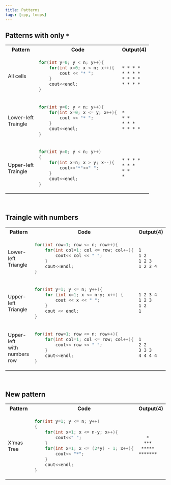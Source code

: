 ```yaml
---
title: Patterns
tags: [cpp, loops]
---
```


## Patterns with only `*`

<table>
<!--  -->
<tr>
    <th>Pattern</th>
    <th>Code</th>
    <th>Output(4)</th>
</tr>
<!--  -->
<tr>
<td>All cells</td>
<td>

```cpp
for(int y=0; y < n; y++){
    for(int x=0; x < n; x++){
        cout << "* ";
    }
    cout<<endl;
}
```

</td>
<td>

```txt
* * * *
* * * *
* * * *
* * * *
```

</td>
</tr>
<!--  -->
<tr>
<td>Lower-left<br>Traingle</td>
<td>

```cpp
for(int y=0; y < n; y++){
    for(int x=0; x <= y; x++){
        cout << "* ";
    }
    cout<<endl;
}
```

</td>
<td>

```txt
*
* *
* * *
* * * *
```

</td>
</tr>
<!--  -->
<tr>
<td>Upper-left<br>Traingle</td>
<td>

```cpp
for(int y=0; y < n; y++)
{
    for(int x=n; x > y; x--){
        cout<<"*"<<" ";
    }
    cout<<endl;
}
```

</td>
<td>

```txt
* * * *
* * *
* *
*
```

</td>
</tr>

</table>

<br>

## Traingle with numbers

<table>
<!--  -->
<tr>
    <th>Pattern</th>
    <th>Code</th>
    <th>Output(4)</th>
</tr>
<!--  -->
<tr>
<td>Lower-left<br>Triangle</td>
<td>

```cpp
for(int row=1; row <= n; row++){
    for(int col=1; col <= row; col++){
        cout<< col << " ";
    }
    cout<<endl;
}
```

</td>
<td>

```txt
1
1 2
1 2 3
1 2 3 4
```

</td>
</tr>
<!--  -->
<tr>
<td>Upper-left<br>Triangle</td>
<td>

```cpp
for(int y=1; y <= n; y++){
    for (int x=1; x <= n-y; x++) {
        cout << x << " ";
    }
    cout << endl;
}
```

</td>
<td>

```txt
1 2 3 4
1 2 3
1 2
1
```

</td>
</tr>

<!--  -->
<tr>
<td>Upper-left<br>with numbers<br>row</td>
<td>

```cpp
for(int row=1; row <= n; row++){
    for(int col=1; col <= row; col++){
        cout<< row << " ";
    }
    cout<<endl;
}
```

</td>
<td>

```txt
1
2 2
3 3 3
4 4 4 4
```

</td>
</tr>
</table>

<br>

## New pattern

<table>
<!--  -->
<tr>
    <th>Pattern</th>
    <th>Code</th>
    <th>Output(4)</th>
</tr>
<!--  -->
<tr>
<td>X'mas Tree</td>
<td>

```cpp
for(int y=1; y <= n; y++)
{
    for(int x=1; x <= n-y; x++){
        cout<<" ";
    }
    for(int x=1; x <= (2*y) - 1; x++){
        cout<< "*";
    }
    cout<<endl;
}
```

</td>
<td>

```txt
   *
  ***
 *****
*******
```

</td>
</tr>
<!--  -->

</table>
